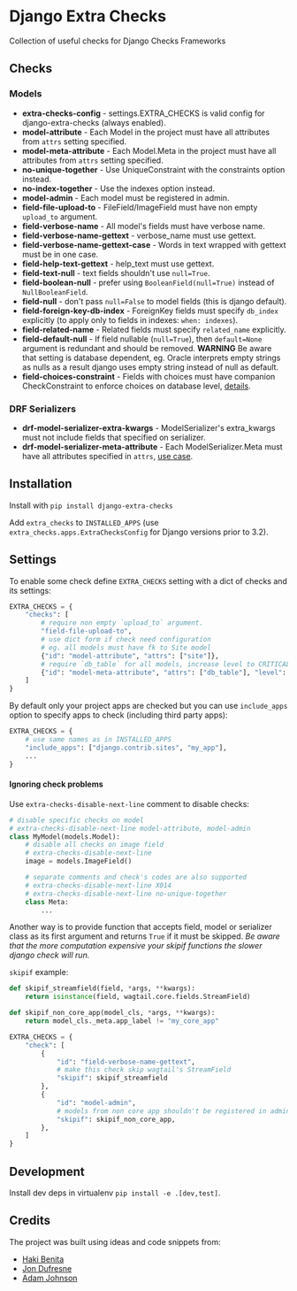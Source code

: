 # Django Extra Checks

Collection of useful checks for Django Checks Frameworks

## Checks

### Models

- **extra-checks-config** - settings.EXTRA_CHECKS is valid config for django-extra-checks (always enabled).
- **model-attribute** - Each Model in the project must have all attributes from `attrs` setting specified.
- **model-meta-attribute** - Each Model.Meta in the project must have all attributes from `attrs` setting specified.
- **no-unique-together** - Use UniqueConstraint with the constraints option instead.
- **no-index-together** - Use the indexes option instead.
- **model-admin** - Each model must be registered in admin.
- **field-file-upload-to** - FileField/ImageField must have non empty `upload_to` argument.
- **field-verbose-name** - All model's fields must have verbose name.
- **field-verbose-name-gettext** - verbose_name must use gettext.
- **field-verbose-name-gettext-case** - Words in text wrapped with gettext must be in one case.
- **field-help-text-gettext** - help_text must use gettext.
- **field-text-null** - text fields shouldn't use `null=True`.
- **field-boolean-null** - prefer using `BooleanField(null=True)` instead of `NullBooleanField`.
- **field-null** - don't pass `null=False` to model fields (this is django default).
- **field-foreign-key-db-index** - ForeignKey fields must specify `db_index` explicitly (to apply only to fields in indexes: `when: indexes`).
- **field-related-name** - Related fields must specify `related_name` explicitly.
- **field-default-null** - If field nullable (`null=True`), then
  `default=None` argument is redundant and should be removed.
  **WARNING** Be aware that setting is database dependent,
  eg. Oracle interprets empty strings as nulls as a result
  django uses empty string instead of null as default.
- **field-choices-constraint** - Fields with choices must have companion CheckConstraint to enforce choices on database level, [details](https://adamj.eu/tech/2020/01/22/djangos-field-choices-dont-constrain-your-data/).

### DRF Serializers

- **drf-model-serializer-extra-kwargs** - ModelSerializer's extra_kwargs must not include fields that specified on serializer.
- **drf-model-serializer-meta-attribute** - Each ModelSerializer.Meta must have all attributes specified in `attrs`, [use case](https://hakibenita.com/django-rest-framework-slow#bonus-forcing-good-habits).

## Installation

Install with `pip install django-extra-checks`

Add `extra_checks` to `INSTALLED_APPS` (use `extra_checks.apps.ExtraChecksConfig` for Django versions prior to 3.2).

## Settings

To enable some check define `EXTRA_CHECKS` setting with a dict of checks and its settings:

```python
EXTRA_CHECKS = {
    "checks": [
        # require non empty `upload_to` argument.
        "field-file-upload-to",
        # use dict form if check need configuration
        # eg. all models must have fk to Site model
        {"id": "model-attribute", "attrs": ["site"]},
        # require `db_table` for all models, increase level to CRITICAL
        {"id": "model-meta-attribute", "attrs": ["db_table"], "level": "CRITICAL"},
    ]
}
```

By default only your project apps are checked but you can use
`include_apps` option to specify apps to check (including third party apps):

```python
EXTRA_CHECKS = {
    # use same names as in INSTALLED_APPS
    "include_apps": ["django.contrib.sites", "my_app"],
    ...
}
```

#### Ignoring check problems

Use `extra-checks-disable-next-line` comment to disable checks:

```python
# disable specific checks on model
# extra-checks-disable-next-line model-attribute, model-admin
class MyModel(models.Model):
    # disable all checks on image field
    # extra-checks-disable-next-line
    image = models.ImageField()

    # separate comments and check's codes are also supported
    # extra-checks-disable-next-line X014
    # extra-checks-disable-next-line no-unique-together
    class Meta:
        ...
```

Another way is to provide function that accepts field, model or
serializer class as its first argument and returns `True` if it must be skipped.
_Be aware that the more computation expensive your skipif functions the
slower django check will run._

`skipif` example:

```python
def skipif_streamfield(field, *args, **kwargs):
    return isinstance(field, wagtail.core.fields.StreamField)

def skipif_non_core_app(model_cls, *args, **kwargs):
    return model_cls._meta.app_label != "my_core_app"

EXTRA_CHECKS = {
    "check": [
        {
            "id": "field-verbose-name-gettext",
            # make this check skip wagtail's StreamField
            "skipif": skipif_streamfield
        },
        {
            "id": "model-admin",
            # models from non core app shouldn't be registered in admin
            "skipif": skipif_non_core_app,
        },
    ]
}
```

## Development

Install dev deps in virtualenv `pip install -e .[dev,test]`.

## Credits

The project was built using ideas and code snippets from:

- [Haki Benita](https://medium.com/@hakibenita/automating-the-boring-stuff-in-django-using-the-check-framework-3495fb550a6a)
- [Jon Dufresne](https://github.com/jdufresne/django-check-admin)
- [Adam Johnson](https://adamj.eu/tech/2020/01/22/djangos-field-choices-dont-constrain-your-data/)
